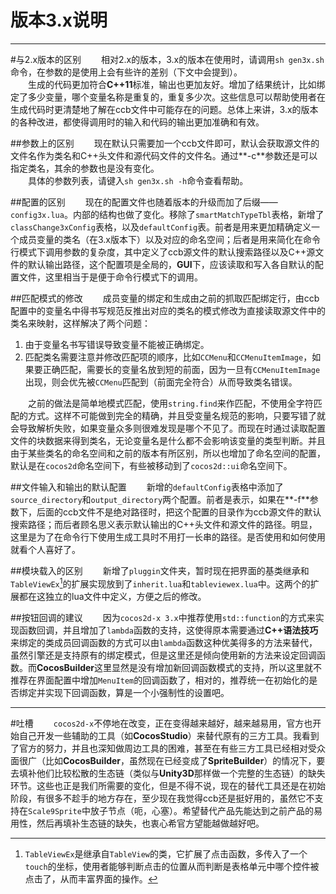 版本3.x说明
===========
-----------

#与2.x版本的区别
　　相对2.x的版本，3.x的版本在使用时，请调用`sh gen3x.sh`命令，在参数的是使用上会有些许的差别（下文中会提到）。   
　　生成的代码更加符合**C++11**标准，输出也更加友好。增加了结果统计，比如绑定了多少变量，哪个变量名称是重复的，重复多少次。这些信息可以帮助使用者在生成代码时更清楚地了解在ccb文件中可能存在的问题。总体上来讲，3.x的版本的各种改进，都使得调用时的输入和代码的输出更加准确和有效。

##参数上的区别
　　现在默认只需要加一个ccb文件即可，默认会获取源文件的文件名作为类名和C++头文件和源代码文件的文件名。通过**-c**参数还是可以指定类名，其余的参数也是没有变化。  
　　具体的参数列表，请键入`sh gen3x.sh -h`命令查看帮助。

##配置的区别
　　现在的配置文件也随着版本的升级而加了后缀——`config3x.lua`。内部的结构也做了变化。移除了`smartMatchTypeTbl`表格，新增了`classChange3xConfig`表格，以及`defaultConfig`表。前者是用来更加精确定义一个成员变量的类名（在3.x版本下）以及对应的命名空间；后者是用来简化在命令行模式下调用参数的复杂度，其中定义了ccb源文件的默认搜索路径以及C++源文件的默认输出路径，这个配置项是全局的，**GUI**下，应该读取和写入各自默认的配置文件，这里相当于是便于命令行模式下的调用。

##匹配模式的修改
　　成员变量的绑定和生成由之前的抓取匹配绑定行，由ccb配置中的变量名中得书写规范反推出对应的类名的模式修改为直接读取源文件中的类名来映射，这样解决了两个问题：

 1. 由于变量名书写错误导致变量不能被正确绑定。
 2. 匹配类名需要注意并修改匹配项的顺序，比如`CCMenu`和`CCMenuItemImage`，如果要正确匹配，需要长的变量名放到短的前面，因为一旦有`CCMenuItemImage`出现，则会优先被`CCMenu`匹配到（前面完全符合）从而导致类名错误。

　　之前的做法是简单地模式匹配，使用`string.find`来作匹配，不使用全字符匹配的方式。这样不可能做到完全的精确，并且受变量名规范的影响，只要写错了就会导致解析失败，如果变量众多则很难发现是哪个不见了。而现在时通过读取配置文件的块数据来得到类名，无论变量名是什么都不会影响该变量的类型判断。并且由于某些类名的命名空间和之前的版本有所区别，所以也增加了命名空间的配置，默认是在`cocos2d`命名空间下，有些被移动到了`cocos2d::ui`命名空间下。

##文件输入和输出的默认配置
　　新增的`defaultConfig`表格中添加了`source_directory`和`output_directory`两个配置。前者是表示，如果在**-f**参数下，后面的ccb文件不是绝对路径时，把这个配置的目录作为ccb源文件的默认搜索路径；而后者顾名思义表示默认输出的C++头文件和源文件的路径。明显，这里是为了在命令行下使用生成工具时不用打一长串的路径。是否使用和如何使用就看个人喜好了。

##模块载入的区别
　　新增了`pluggin`文件夹，暂时现在把界面的基类继承和`TableViewEx`[^1]的扩展实现放到了`inherit.lua`和`tableviewex.lua`中。这两个的扩展都在这独立的lua文件中定义，方便之后的修改。

[^1]:`TableViewEx`是继承自`TableView`的类，它扩展了点击函数，多传入了一个`touch`的坐标，使用者能够判断点击的位置从而判断是表格单元中哪个控件被点击了，从而丰富界面的操作。

##按钮回调的建议
　　因为`cocos2d-x 3.x`中推荐使用`std::function`的方式来实现函数回调，并且增加了`lambda`函数的支持，这使得原本需要通过**C++语法技巧**来绑定的类成员回调函数的方式可以由`lambda`函数这种优美得多的方法来替代，虽然引擎还是支持原有的绑定模式，但是这里还是倾向使用新的方法来设定回调函数。而**CocosBuilder**这里显然是没有增加新回调函数模式的支持，所以这里就不推荐在界面配置中增加`MenuItem`的回调函数了，相对的，推荐统一在初始化的是否绑定并实现下回调函数，算是一个小强制性的设置吧。

--------

#吐槽
　　`cocos2d-x`不停地在改变，正在变得越来越好，越来越易用，官方也开始自己开发一些辅助的工具（如**CocosStudio**）来替代原有的三方工具。我看到了官方的努力，并且也深知做周边工具的困难，甚至在有些三方工具已经相对受众面很广（比如**CocosBuilder**，虽然现在已经变成了**SpriteBuilder**）的情况下，要去填补他们比较松散的生态链（类似与**Unity3D**那样做一个完整的生态链）的缺失环节。这些也正是我们所需要的变化，但是不得不说，现在的替代工具还是在初始阶段，有很多不趁手的地方存在，至少现在我觉得ccb还是挺好用的，虽然它不支持在`Scale9Sprite`中放子节点（呃，心塞）。希望替代产品先能达到之前产品的易用性，然后再填补生态链的缺失，也衷心希官方望能越做越好吧。

